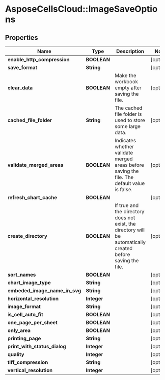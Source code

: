 # AsposeCellsCloud::ImageSaveOptions

## Properties
Name | Type | Description | Notes
------------ | ------------- | ------------- | -------------
**enable_http_compression** | **BOOLEAN** |  | [optional] 
**save_format** | **String** |  | [optional] 
**clear_data** | **BOOLEAN** | Make the workbook empty after saving the file. | [optional] 
**cached_file_folder** | **String** | The cached file folder is used to store some large data. | [optional] 
**validate_merged_areas** | **BOOLEAN** | Indicates whether validate merged areas before saving the file. The default value is false.              | [optional] 
**refresh_chart_cache** | **BOOLEAN** |  | [optional] 
**create_directory** | **BOOLEAN** | If true and the directory does not exist, the directory will be automatically created before saving the file.              | [optional] 
**sort_names** | **BOOLEAN** |  | [optional] 
**chart_image_type** | **String** |  | [optional] 
**embeded_image_name_in_svg** | **String** |  | [optional] 
**horizontal_resolution** | **Integer** |  | [optional] 
**image_format** | **String** |  | [optional] 
**is_cell_auto_fit** | **BOOLEAN** |  | [optional] 
**one_page_per_sheet** | **BOOLEAN** |  | [optional] 
**only_area** | **BOOLEAN** |  | [optional] 
**printing_page** | **String** |  | [optional] 
**print_with_status_dialog** | **Integer** |  | [optional] 
**quality** | **Integer** |  | [optional] 
**tiff_compression** | **String** |  | [optional] 
**vertical_resolution** | **Integer** |  | [optional] 


